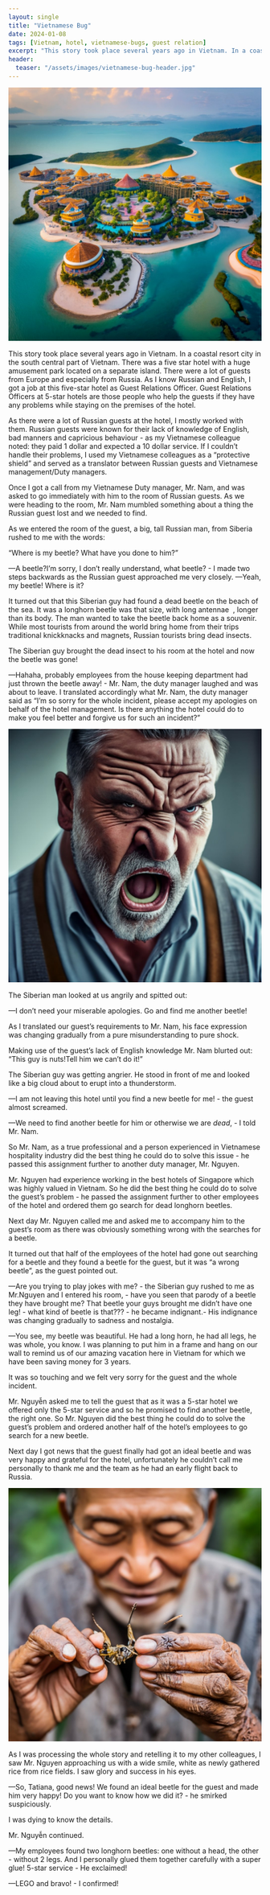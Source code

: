 ```yaml
---
layout: single
title: "Vietnamese Bug"
date: 2024-01-08
tags: [Vietnam, hotel, vietnamese-bugs, guest relation]
excerpt: "This story took place several years ago in Vietnam. In a coastal resort city in the south central part of Vietnam. There was a five star hotel with a huge amusement park located on a separate island."
header:
  teaser: "/assets/images/vietnamese-bug-header.jpg"
---
```

![Vietnamese Bug](/assets/images/vietnamese-bug-header.jpg)

This story took place several years ago in Vietnam. In a coastal resort city in the south central part of Vietnam. There was a five star hotel with a huge amusement park located on a separate island. There were a lot of guests from Europe and especially from Russia. As I know Russian and English, I got a job at this five-star hotel as Guest Relations Officer. Guest Relations Officers at 5-star hotels are those people who help the guests if they have any problems while staying on the premises of the hotel.

As there were a lot of Russian guests at the hotel, I mostly worked with them. Russian guests were known for their lack of knowledge of English, bad manners and capricious behaviour - as my Vietnamese colleague noted: they paid 1 dollar and expected a 10 dollar service. If I couldn’t handle their problems, I used my Vietnamese colleagues as a “protective shield” and served as a translator between Russian guests and Vietnamese management/Duty managers.

Once I got a call from my Vietnamese Duty manager, Mr. Nam, and was asked to go immediately with him to the room of Russian guests. As we were heading to the room, Mr. Nam mumbled something about a thing the Russian guest lost and we needed to find. 

As we entered the room of the guest, a big, tall Russian man, from Siberia rushed to me with the words: 

“Where is my beetle? What have you done to him?”

&mdash;A beetle?I’m sorry, I don’t really understand, what beetle? - I made two steps backwards as the Russian guest approached me very closely.
&mdash;Yeah, my beetle! Where is it?

It turned out that this Siberian guy had found a dead beetle on the beach of the sea. It was a longhorn beetle was that size, with long antennae  , longer than its body. The man wanted to take the beetle back home as a souvenir. While most tourists from around the world bring home from their trips traditional knickknacks and magnets, Russian tourists bring dead insects. 

The Siberian guy brought the dead insect to his room at the hotel and now the beetle was gone!

&mdash;Hahaha, probably employees from the house keeping department  had just thrown the beetle away! - Mr. Nam, the duty manager laughed and was about to leave. 
I translated accordingly what Mr. Nam, the duty manager said as “I’m so sorry for the whole incident, please accept my apologies on behalf of the hotel management. Is there anything the hotel could do to make you feel better and forgive us for such an incident?”

![Vietnamese Bug](/assets/images/vietnamese-bug-1.jpg)

The Siberian man looked at us angrily and spitted out:

&mdash;I don’t need your miserable apologies. Go and find me another beetle!

As I translated our guest’s requirements to Mr. Nam, his face expression was changing gradually from a pure misunderstanding to pure shock.

Making use of the guest’s lack of English knowledge Mr. Nam blurted out:
“This guy is nuts!Tell him we can’t do it!”

The Siberian guy was getting angrier. He stood in front of me and looked like a big cloud about to erupt into a thunderstorm.

&mdash;I am not leaving this hotel until you find a new beetle for me! - the guest almost screamed.

&mdash;We need to find another beetle for him or otherwise we are *dead*, - I told Mr. Nam.

So Mr. Nam, as a true professional and a person experienced in Vietnamese hospitality industry did the best thing he could do to solve this issue - he passed this assignment further to another duty manager, Mr. Nguyen.

Mr. Nguyen had experience working in the best hotels of Singapore which was highly valued in Vietnam. So he did the best thing he could do to solve the guest’s problem - he passed the assignment further to other employees of the hotel and ordered them go search for dead longhorn beetles.

Next day Mr. Nguyen called me and asked me to accompany him to the guest’s room as there was obviously something wrong with the searches for a beetle.

It turned out that half of the employees of the hotel had gone out searching for a beetle and they found a beetle for the guest, but it was “a wrong beetle”, as the guest pointed out.

&mdash;Are you trying to play jokes with me? - the Siberian guy  rushed to me as Mr.Nguyen and I entered his room, - have you seen that parody of a beetle they have brought me? That beetle your guys brought me didn’t have one leg! - what kind of beetle is that??? - he became indignant.- His indignance was changing gradually to sadness and nostalgia. 

&mdash;You see, my beetle was beautiful. He had a long horn, he had all legs, he was whole, you know. I was planning to put him in a frame and hang on our wall to remind us of our amazing vacation here in Vietnam for which we have been saving money for 3 years.

It was so touching and we felt very sorry for the guest and the whole incident.

Mr. Nguyễn asked me to tell the guest that as it was a 5-star hotel we offered only the 5-star service and so he promised to find another beetle, the right one. So Mr. Nguyen  did the best thing he could do to solve the guest’s problem and ordered another half of the hotel’s employees to go search for a new beetle.

Next day I got news that the guest finally had got an ideal beetle and was very happy and grateful for the hotel, unfortunately he couldn’t call me personally to thank me and the team as he had an early flight back to Russia.

![Vietnamese Bug](/assets/images/vietnamese-bug-2.jpg)

As I was processing the whole story and retelling it to my other colleagues, I saw Mr. Nguyen approaching us with a wide smile, white as newly gathered rice from rice fields. I saw glory and success in his eyes. 

&mdash;So, Tatiana, good news! We found an ideal beetle for the guest and made him very happy! Do you want to know how we did it? - he smirked suspiciously.

I was dying to know the details.

Mr. Nguyễn continued.

&mdash;My employees found two longhorn beetles: one without a head, the other - without 2 legs. And I personally glued them together carefully with a super glue! 5-star service - He exclaimed! 

&mdash;LEGO and bravo! - I confirmed! 
